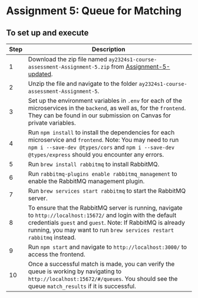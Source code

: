 # Assignment 5: Queue for Matching

## To set up and execute

| **Step** | **Description**                                                                                                                                                                                                                                      |
| -------- | ---------------------------------------------------------------------------------------------------------------------------------------------------------------------------------------------------------------------------------------------------- |
| 1        | Download the zip file named `ay2324s1-course-assessment-Assignment-5.zip` from [Assignment-5-updated](https://github.com/CS3219-AY2324S1/ay2324s1-course-assessment-g17/releases/tag/Assignment-5-updated).                                                          |
| 2        | Unzip the file and navigate to the folder `ay2324s1-course-assessment-Assignment-5`.                                                                                                                                                                 |
| 3        | Set up the environment variables in `.env` for each of the microservices in the `backend`, as well as, for the `frontend`. They can be found in our submission on Canvas for private variables.                                                                                                                                                             |
| 4        | Run `npm install` to install the dependencies for each microservice and `frontend`. Note: You may need to run `npm i --save-dev @types/cors` and `npm i --save-dev @types/express` should you encounter any errors.                                  |
| 5        | Run `brew install rabbitmq` to install RabbitMQ.                                                                                                                                                                                                     |
| 6        | Run `rabbitmq-plugins enable rabbitmq_management` to enable the RabbitMQ management plugin.                                                                                                                                                          |
| 7        | Run `brew services start rabbitmq` to start the RabbitMQ server.                                                                                                                                                                                     |
| 8        | To ensure that the RabbitMQ server is running, navigate to `http://localhost:15672/` and login with the default credentials `guest` and `guest`. Note: If RabbitMQ is already running, you may want to run `brew services restart rabbitmq` instead. |
| 9        | Run `npm start` and navigate to `http://localhost:3000/` to access the frontend.                                                                                                                                                                     |
| 10       | Once a successful match is made, you can verify the queue is working by navigating to `http://localhost:15672/#/queues`. You should see the queue `match_results` if it is successful.                                                               |
